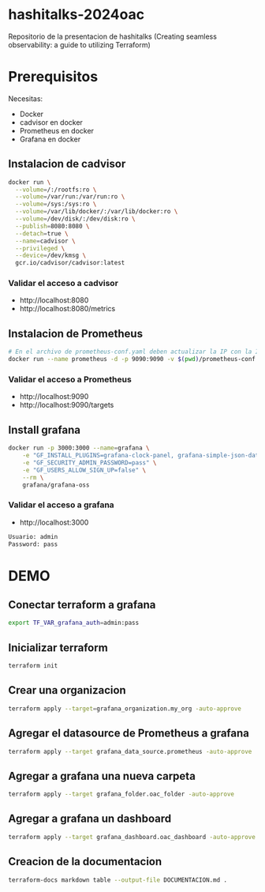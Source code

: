 # hashitalks-2024oac
Repositorio de la presentacion de hashitalks (Creating seamless observability: a guide to utilizing Terraform)

# Prerequisitos 
Necesitas:
- Docker
- cadvisor en docker
- Prometheus en docker
- Grafana en docker

## Instalacion de cadvisor
```bash
docker run \
  --volume=/:/rootfs:ro \
  --volume=/var/run:/var/run:ro \
  --volume=/sys:/sys:ro \
  --volume=/var/lib/docker/:/var/lib/docker:ro \
  --volume=/dev/disk/:/dev/disk:ro \
  --publish=8080:8080 \
  --detach=true \
  --name=cadvisor \
  --privileged \
  --device=/dev/kmsg \
  gcr.io/cadvisor/cadvisor:latest
```

### Validar el acceso a cadvisor 
- http://localhost:8080
- http://localhost:8080/metrics

## Instalacion de Prometheus 
```bash
# En el archivo de prometheus-conf.yaml deben actualizar la IP con la IP_TARGET del host
docker run --name prometheus -d -p 9090:9090 -v $(pwd)/prometheus-conf.yaml:/etc/prometheus/prometheus.yml prom/prometheus
```

### Validar el acceso a Prometheus
- http://localhost:9090
- http://localhost:9090/targets


## Install grafana
```bash
docker run -p 3000:3000 --name=grafana \
    -e "GF_INSTALL_PLUGINS=grafana-clock-panel, grafana-simple-json-datasource" \
    -e "GF_SECURITY_ADMIN_PASSWORD=pass" \
    -e "GF_USERS_ALLOW_SIGN_UP=false" \
    --rm \
    grafana/grafana-oss
```
### Validar el acceso a grafana 
- http://localhost:3000
```txt
Usuario: admin
Password: pass
```

# DEMO

## Conectar terraform a grafana
```bash
export TF_VAR_grafana_auth=admin:pass
```

## Inicializar terraform
```bash
terraform init
```

## Crear una organizacion 
```bash
terraform apply --target=grafana_organization.my_org -auto-approve
```
## Agregar el datasource de Prometheus a grafana
```bash
terraform apply --target grafana_data_source.prometheus -auto-approve
```

## Agregar a grafana una nueva carpeta
```bash
terraform apply --target grafana_folder.oac_folder -auto-approve
```

## Agregar a grafana un dashboard
```bash
terraform apply --target grafana_dashboard.oac_dashboard -auto-approve
```
## Creacion de la documentacion
```bash
terraform-docs markdown table --output-file DOCUMENTACION.md .
```
